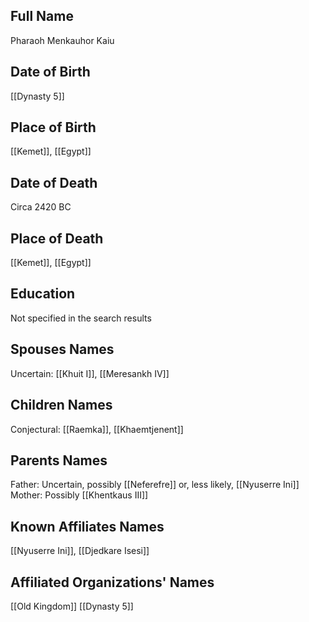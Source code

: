 ## Full Name
Pharaoh Menkauhor Kaiu

## Date of Birth
[[Dynasty 5]]

## Place of Birth
[[Kemet]], [[Egypt]]

## Date of Death
Circa 2420 BC

## Place of Death
[[Kemet]], [[Egypt]]

## Education
Not specified in the search results

## Spouses Names
Uncertain: [[Khuit I]], [[Meresankh IV]]

## Children Names
Conjectural: [[Raemka]], [[Khaemtjenent]]

## Parents Names
Father: Uncertain, possibly [[Neferefre]] or, less likely, [[Nyuserre Ini]]
Mother: Possibly [[Khentkaus III]]

## Known Affiliates Names
[[Nyuserre Ini]], [[Djedkare Isesi]]

## Affiliated Organizations' Names
[[Old Kingdom]]
[[Dynasty 5]]
